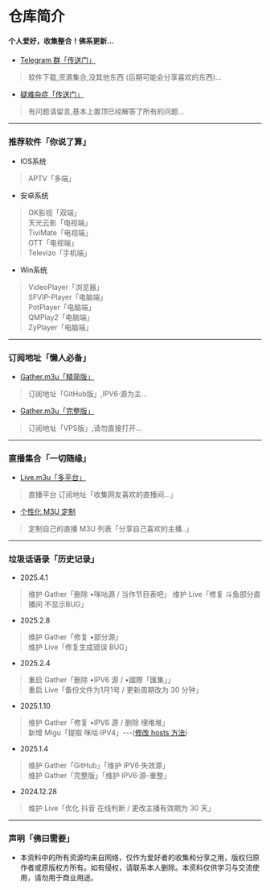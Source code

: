 
# 仓库简介
#### 个人爱好，收集整合！佛系更新…
* [Telegram 群「传送门」](https://t.me/Y_anGGGGGG)
>软件下载,资源集合,没其他东西 (后期可能会分享喜欢的东西)...
* [疑难杂症「传送门」](https://github.com/YanG-1989/m3u/issues)
>有问题请留言,基本上置顶已经解答了所有的问题... 
---
### 推荐软件「你说了算」  
* IOS系统  
>APTV「多端」  
* 安卓系统
>OK影视「双端」  
>天光云影「电视端」   
>TiviMate「电视端」   
>OTT「电视端」   
>Televizo「手机端」  
* Win系统
>VideoPlayer「浏览器」  
>SFVIP-Player「电脑端」  
>PotPlayer「电脑端」  
>QMPlay2「电脑端」  
>ZyPlayer「电脑端」   
---
### 订阅地址「懒人必备」   
* [Gather.m3u「精简版」](https://bit.ly/IPTV-Gather)  
> 订阅地址「GitHub版」,IPV6·源为主...    
* [Gather.m3u「完整版」](https://tv.iill.top/m3u/Gather)  
> 订阅地址「VPS版」,请勿直接打开...  
---
### 直播集合「一切随缘」  
* [Live.m3u「多平台」](https:///tv.iill.top/m3u/Live)  
>直播平台 订阅地址「收集网友喜欢的直播间...」
* [个性化 M3U 定制](https://m.iill.top)  
>定制自己的直播 M3U 列表「分享自己喜欢的主播..」
---
### 垃圾话语录「历史记录」 
* 2025.4.1  
>维护 Gather「删除 •咪咕源 / 当作节目表吧」
>维护 Live「修复 斗鱼部分直播间 不显示BUG」
* 2025.2.8  
>维护 Gather「修复 •部分源」  
>维护 Live「修复生成错误 BUG」  
* 2025.2.4  
>重启 Gather「删除 •IPV6 源 / •國際「匯集」」  
>重启 Live「备份文件为1月1号 / 更新周期改为 30 分钟」  
* 2025.1.10     
>维护 Gather「修复 •IPV6 源 / 删除 埋堆堆」  
>新增 Migu「提取 咪咕·IPV4」---([修改 hosts 方法](https://raw.githubusercontent.com/YanG-1989/m3u/refs/heads/main/hosts.txt))   
* 2025.1.4  
>维护 Gather「GitHub」「维护 IPV6·失效源」  
>维护 Gather「完整版」「维护 IPV6·源-重整」  
* 2024.12.28 
>维护 Live「优化 抖音 在线判断 / 更改主播有效期为 30 天」  
---

### 声明「佛曰需要」
* 本资料中的所有资源均来自网络，仅作为爱好者的收集和分享之用，版权归原作者或原版权方所有。如有侵权，请联系本人删除。本资料仅供学习与交流使用，请勿用于商业用途。
